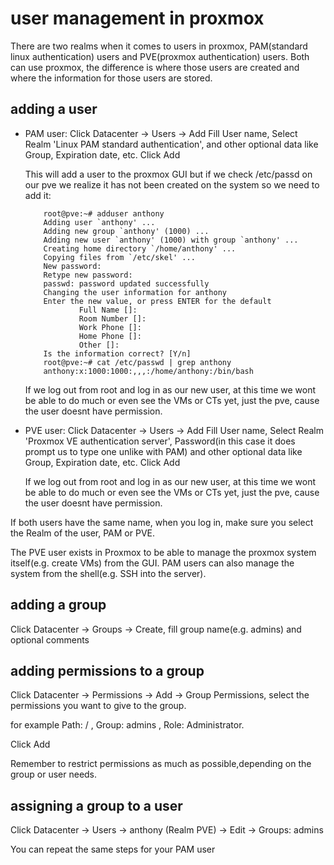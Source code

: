 # user management in proxmox
There are two realms when it comes to users in proxmox, PAM(standard linux authentication) users and PVE(proxmox authentication) users. Both can use proxmox, the difference is where those users are created and where the information for those users are stored. 

## adding a user
- PAM user:
    Click Datacenter -> Users -> Add
    Fill User name, Select Realm 'Linux PAM standard authentication', and other optional data like Group, Expiration date, etc.
    Click Add

    This will add a user to the proxmox GUI but if we check /etc/passd on our pve we realize it has not been created on the system so we need to add it:
    ```
        root@pve:~# adduser anthony
        Adding user `anthony' ...
        Adding new group `anthony' (1000) ...
        Adding new user `anthony' (1000) with group `anthony' ...
        Creating home directory `/home/anthony' ...
        Copying files from `/etc/skel' ...
        New password: 
        Retype new password: 
        passwd: password updated successfully
        Changing the user information for anthony
        Enter the new value, or press ENTER for the default
                Full Name []: 
                Room Number []: 
                Work Phone []: 
                Home Phone []: 
                Other []: 
        Is the information correct? [Y/n] 
        root@pve:~# cat /etc/passwd | grep anthony
        anthony:x:1000:1000:,,,:/home/anthony:/bin/bash
    ```
    If we log out from root and log in as our new user, at this time we wont be able to do much or even see the VMs or CTs yet, just the pve, cause the user doesnt have permission.

- PVE user:
    Click Datacenter -> Users -> Add
    Fill User name, Select Realm 'Proxmox VE authentication server', Password(in this case it does prompt us to type one unlike with PAM) and other optional data like Group, Expiration date, etc.
    Click Add

    If we log out from root and log in as our new user, at this time we wont be able to do much or even see the VMs or CTs yet, just the pve, cause the user doesnt have permission.

If both users have the same name, when you log in, make sure you select the Realm of the user, PAM or PVE.

The PVE user exists in Proxmox to be able to manage the proxmox system itself(e.g. create VMs) from the GUI. PAM users can also manage the system from the shell(e.g. SSH into the server).

## adding a group
Click Datacenter -> Groups -> Create, fill group name(e.g. admins) and optional comments

## adding permissions to a group
Click Datacenter -> Permissions -> Add -> Group Permissions, select the permissions you want to give to the group.

for example Path: / , Group: admins , Role: Administrator.

Click Add 

Remember to restrict permissions as much as possible,depending on the group or user needs.

## assigning a group to a user
Click Datacenter -> Users -> anthony (Realm PVE) -> Edit -> Groups: admins

You can repeat the same steps for your PAM user








